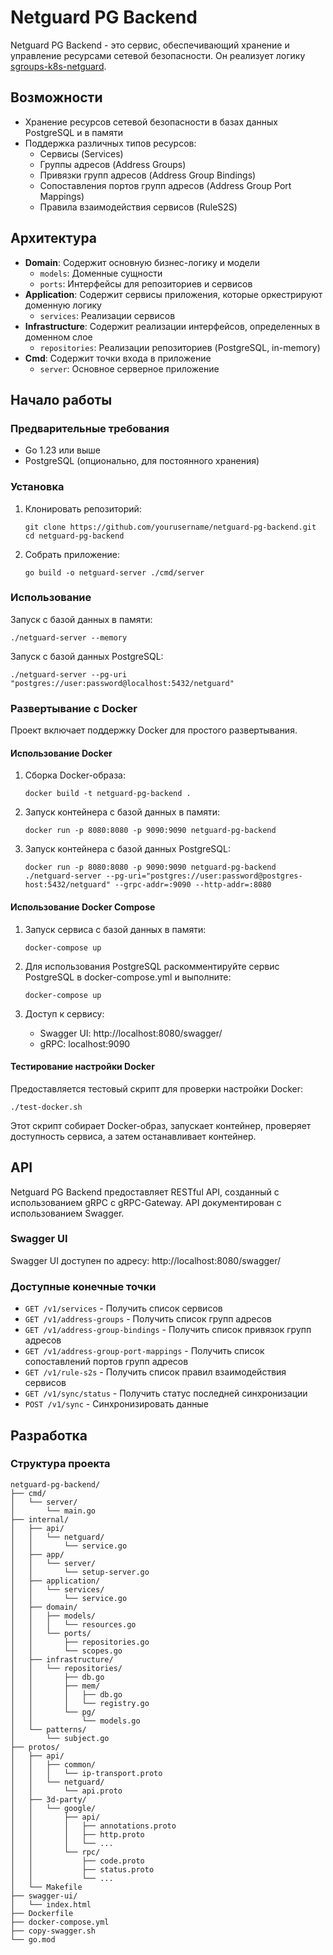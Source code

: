 # Netguard PG Backend

Netguard PG Backend - это сервис, обеспечивающий хранение и управление ресурсами сетевой безопасности. Он реализует логику [sgroups-k8s-netguard](https://github.com/PRO-robotech/sgroups-k8s-netguard).

## Возможности

- Хранение ресурсов сетевой безопасности в базах данных PostgreSQL и в памяти
- Поддержка различных типов ресурсов:
  - Сервисы (Services)
  - Группы адресов (Address Groups)
  - Привязки групп адресов (Address Group Bindings)
  - Сопоставления портов групп адресов (Address Group Port Mappings)
  - Правила взаимодействия сервисов (RuleS2S)

## Архитектура

- **Domain**: Содержит основную бизнес-логику и модели
  - `models`: Доменные сущности
  - `ports`: Интерфейсы для репозиториев и сервисов
- **Application**: Содержит сервисы приложения, которые оркестрируют доменную логику
  - `services`: Реализации сервисов
- **Infrastructure**: Содержит реализации интерфейсов, определенных в доменном слое
  - `repositories`: Реализации репозиториев (PostgreSQL, in-memory)
- **Cmd**: Содержит точки входа в приложение
  - `server`: Основное серверное приложение

## Начало работы

### Предварительные требования

- Go 1.23 или выше
- PostgreSQL (опционально, для постоянного хранения)

### Установка

1. Клонировать репозиторий:
   ```
   git clone https://github.com/yourusername/netguard-pg-backend.git
   cd netguard-pg-backend
   ```

2. Собрать приложение:
   ```
   go build -o netguard-server ./cmd/server
   ```

### Использование

Запуск с базой данных в памяти:
```
./netguard-server --memory
```

Запуск с базой данных PostgreSQL:
```
./netguard-server --pg-uri "postgres://user:password@localhost:5432/netguard"
```

### Развертывание с Docker

Проект включает поддержку Docker для простого развертывания.

#### Использование Docker

1. Сборка Docker-образа:
   ```
   docker build -t netguard-pg-backend .
   ```

2. Запуск контейнера с базой данных в памяти:
   ```
   docker run -p 8080:8080 -p 9090:9090 netguard-pg-backend
   ```

3. Запуск контейнера с базой данных PostgreSQL:
   ```
   docker run -p 8080:8080 -p 9090:9090 netguard-pg-backend ./netguard-server --pg-uri="postgres://user:password@postgres-host:5432/netguard" --grpc-addr=:9090 --http-addr=:8080
   ```

#### Использование Docker Compose

1. Запуск сервиса с базой данных в памяти:
   ```
   docker-compose up
   ```

2. Для использования PostgreSQL раскомментируйте сервис PostgreSQL в docker-compose.yml и выполните:
   ```
   docker-compose up
   ```

3. Доступ к сервису:
   - Swagger UI: http://localhost:8080/swagger/
   - gRPC: localhost:9090

#### Тестирование настройки Docker

Предоставляется тестовый скрипт для проверки настройки Docker:

```
./test-docker.sh
```

Этот скрипт собирает Docker-образ, запускает контейнер, проверяет доступность сервиса, а затем останавливает контейнер.

## API

Netguard PG Backend предоставляет RESTful API, созданный с использованием gRPC с gRPC-Gateway. API документирован с использованием Swagger.

### Swagger UI

Swagger UI доступен по адресу: http://localhost:8080/swagger/

### Доступные конечные точки

- `GET /v1/services` - Получить список сервисов
- `GET /v1/address-groups` - Получить список групп адресов
- `GET /v1/address-group-bindings` - Получить список привязок групп адресов
- `GET /v1/address-group-port-mappings` - Получить список сопоставлений портов групп адресов
- `GET /v1/rule-s2s` - Получить список правил взаимодействия сервисов
- `GET /v1/sync/status` - Получить статус последней синхронизации
- `POST /v1/sync` - Синхронизировать данные

## Разработка

### Структура проекта

```
netguard-pg-backend/
├── cmd/
│   └── server/
│       └── main.go
├── internal/
│   ├── api/
│   │   └── netguard/
│   │       └── service.go
│   ├── app/
│   │   └── server/
│   │       └── setup-server.go
│   ├── application/
│   │   └── services/
│   │       └── service.go
│   ├── domain/
│   │   ├── models/
│   │   │   └── resources.go
│   │   └── ports/
│   │       ├── repositories.go
│   │       └── scopes.go
│   ├── infrastructure/
│   │   └── repositories/
│   │       ├── db.go
│   │       ├── mem/
│   │       │   ├── db.go
│   │       │   └── registry.go
│   │       └── pg/
│   │           └── models.go
│   └── patterns/
│       └── subject.go
├── protos/
│   ├── api/
│   │   ├── common/
│   │   │   └── ip-transport.proto
│   │   └── netguard/
│   │       └── api.proto
│   ├── 3d-party/
│   │   └── google/
│   │       ├── api/
│   │       │   ├── annotations.proto
│   │       │   ├── http.proto
│   │       │   └── ...
│   │       └── rpc/
│   │           ├── code.proto
│   │           ├── status.proto
│   │           └── ...
│   └── Makefile
├── swagger-ui/
│   └── index.html
├── Dockerfile
├── docker-compose.yml
├── copy-swagger.sh
└── go.mod
```